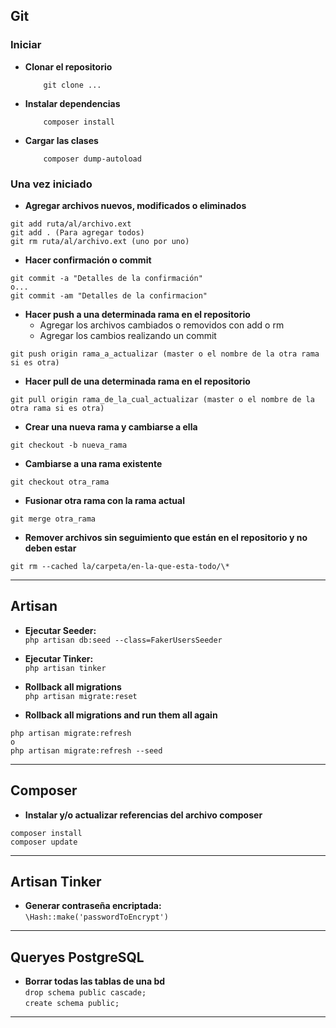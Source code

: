 ## Git ##
### Iniciar ###
* **Clonar el repositorio**
    ```
        git clone ...
    ```
* **Instalar dependencias**
    ```
        composer install
    ```
* **Cargar las clases**
    ```
        composer dump-autoload
    ```  

### Una vez iniciado ###
* **Agregar archivos nuevos, modificados o eliminados**  
```
git add ruta/al/archivo.ext
git add . (Para agregar todos)
git rm ruta/al/archivo.ext (uno por uno)
```
* **Hacer confirmación o commit**
```
git commit -a "Detalles de la confirmación"
o...
git commit -am "Detalles de la confirmacion"
```
* **Hacer push a una determinada rama en el repositorio**
    * Agregar los archivos cambiados o removidos con add o rm
    * Agregar los cambios realizando un commit
```
git push origin rama_a_actualizar (master o el nombre de la otra rama si es otra)
```
* **Hacer pull de una determinada rama en el repositorio**
```
git pull origin rama_de_la_cual_actualizar (master o el nombre de la otra rama si es otra)
```
* **Crear una nueva rama y cambiarse a ella**  
```
git checkout -b nueva_rama
```
* **Cambiarse a una rama existente**  
```
git checkout otra_rama
```
* **Fusionar otra rama con la rama actual**  
```
git merge otra_rama
```
* **Remover archivos sin seguimiento que están en el repositorio y no deben estar**  
```
git rm --cached la/carpeta/en-la-que-esta-todo/\*
```

-----
## Artisan ##
* **Ejecutar Seeder:**  
`php artisan db:seed --class=FakerUsersSeeder`
* **Ejecutar Tinker:**  
`php artisan tinker`

* **Rollback all migrations**  
`php artisan migrate:reset`

* **Rollback all migrations and run them all again**  
```
php artisan migrate:refresh
o
php artisan migrate:refresh --seed
```

-----
## Composer ##
* **Instalar y/o actualizar referencias del archivo composer**
```
composer install
composer update
```

-----
## Artisan Tinker ##
* **Generar contraseña encriptada:**  
  `\Hash::make('passwordToEncrypt')`

-----
## Queryes PostgreSQL ##
* **Borrar todas las tablas de una bd**  
  `drop schema public cascade;`  
  `create schema public;`

-----
